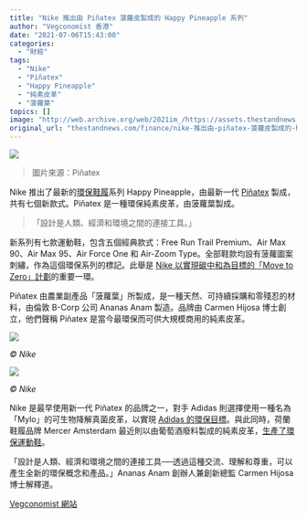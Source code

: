 ```yaml
---
title: "Nike 推出由 Piñatex 菠蘿皮製成的 Happy Pineapple 系列"
author: "Vegconomist 香港"
date: "2021-07-06T15:43:00"
categories:
  - "財經"
tags:
  - "Nike"
  - "Piñatex"
  - "Happy Pineapple"
  - "純素皮革"
  - "菠蘿葉"
topics: []
image: "http://web.archive.org/web/2021im_/https://assets.thestandnews.com/media/photos/0_zdUinBv.png"
original_url: "thestandnews.com/finance/nike-推出由-piñatex-菠蘿皮製成的-happy-pineapple-系列"
---
```

![](http://web.archive.org/web/2021im_/https://assets.thestandnews.com/media/photos/0_zdUinBv.png)
> 圖片來源：Piñatex

Nike 推出了最新的[環保鞋履](http://web.archive.org/web/20211229132618/https://vegconomist.com/businesswire/insights-on-the-sustainable-footwear-global-market-to-2026-by-product-type-and-distribution-channel-researchandmarkets-com/)系列 Happy Pineapple，由最新一代 [Piñatex](http://web.archive.org/web/20211229132618/https://www.ananas-anam.com/) 製成，共有七個新款式。Piñatex 是一種環保純素皮革，由菠蘿葉製成。

> 「設計是人類、經濟和環境之間的連接工具。」

新系列有七款運動鞋，包含五個經典款式：Free Run Trail Premium、Air Max 90、Air Max 95、Air Force One 和 Air-Zoom Type。全部鞋款均設有菠蘿圖案刺繡，作為這個環保系列的標記。此舉是 [Nike 以實現碳中和為目標的「Move to Zero」計劃](http://web.archive.org/web/20211229132618/https://vegconomist.com/products-and-launches/nike-debuts-vegan-version-of-its-classic-sb-dunk-shoes/)的重要一環。

Piñatex 由農業副產品「菠蘿葉」所製成，是一種天然、可持續採購和零殘忍的材料，由倫敦 B-Corp 公司 Ananas Anam 製造。品牌由 Carmen Hijosa 博士創立，他們聲稱 Piñatex 是當今最環保而可供大規模商用的純素皮革。

![](http://web.archive.org/web/2021im_/https://vegconom.de/vegconomisthk/wp-content/uploads/sites/11/2021/06/fecha-de-lanzamiento-de-las-free-run-trail-premium-pineapple-741x555-1-741x555.webp)

_© Nike_

![](http://web.archive.org/web/2021im_/https://vegconomist.hk/wp-content/uploads/sites/11/2021/06/air-max-90-lx-zapatillas-WZmFMc-768x960-1.jpg)

_© Nike_

Nike 是最早使用新一代 Piñatex 的品牌之一，對手 Adidas 則選擇使用一種名為「Mylo」的可生物降解真菌皮革，以實現 [Adidas 的環保目標](http://web.archive.org/web/20211229132618/https://vegconomist.com/fashion-und-beauty/adidas-to-launch-vegan-shoes-made-with-mushroom-leather/)。與此同時，荷蘭鞋履品牌 Mercer Amsterdam 最近則以由葡萄酒廢料製成的純素皮革，[生產了環保運動鞋](http://web.archive.org/web/20211229132618/https://vegconomist.com/fashion-und-beauty/mercer-amsterdam-releases-shoes-made-from-wine-waste/)。

「設計是人類、經濟和環境之間的連接工具──透過這種交流、理解和尊重，可以產生全新的環保概念和產品。」Ananas Anam 創辦人兼創新總監 Carmen Hijosa 博士解釋道。

[Vegconomist 網站](http://web.archive.org/web/20211229132618/https://vegconomist.hk/%E6%99%82%E8%A3%9D%E7%BE%8E%E5%AE%B9/nike%E6%8E%A8%E5%87%BA%E7%94%B1pinatex%E8%8F%A0%E8%98%BF%E7%9A%AE%E8%A3%BD%E6%88%90%E7%9A%84happy-pineapple%E7%B3%BB%E5%88%97/)